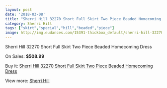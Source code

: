 ```yaml
---
layout: post
date: '2018-03-08'
title: "Sherri Hill 32270 Short Full Skirt Two Piece Beaded Homecoming Dress"
category: Sherri Hill
tags: ["skirt","special","hill","beaded","piece"]
image: http://img.eudances.com/15391-thickbox_default/sherri-hill-32270-short-full-skirt-two-piece-beaded-homecoming-dress.jpg
---
```

Sherri Hill 32270 Short Full Skirt Two Piece Beaded Homecoming Dress

On Sales: **$508.99**
<a href="https://www.eudances.com/en/sherri-hill/4554-sherri-hill-32270-short-full-skirt-two-piece-beaded-homecoming-dress.html"><amp-img layout="responsive" width="600" height="600" src="//img.eudances.com/15391-thickbox_default/sherri-hill-32270-short-full-skirt-two-piece-beaded-homecoming-dress.jpg" alt="Sherri Hill 32270 Short Full Skirt Two Piece Beaded Homecoming Dress 0" /></a>
<a href="https://www.eudances.com/en/sherri-hill/4554-sherri-hill-32270-short-full-skirt-two-piece-beaded-homecoming-dress.html"><amp-img layout="responsive" width="600" height="600" src="//img.eudances.com/15394-thickbox_default/sherri-hill-32270-short-full-skirt-two-piece-beaded-homecoming-dress.jpg" alt="Sherri Hill 32270 Short Full Skirt Two Piece Beaded Homecoming Dress 1" /></a>
<a href="https://www.eudances.com/en/sherri-hill/4554-sherri-hill-32270-short-full-skirt-two-piece-beaded-homecoming-dress.html"><amp-img layout="responsive" width="600" height="600" src="//img.eudances.com/15393-thickbox_default/sherri-hill-32270-short-full-skirt-two-piece-beaded-homecoming-dress.jpg" alt="Sherri Hill 32270 Short Full Skirt Two Piece Beaded Homecoming Dress 2" /></a>
<a href="https://www.eudances.com/en/sherri-hill/4554-sherri-hill-32270-short-full-skirt-two-piece-beaded-homecoming-dress.html"><amp-img layout="responsive" width="600" height="600" src="//img.eudances.com/15392-thickbox_default/sherri-hill-32270-short-full-skirt-two-piece-beaded-homecoming-dress.jpg" alt="Sherri Hill 32270 Short Full Skirt Two Piece Beaded Homecoming Dress 3" /></a>

Buy it: [Sherri Hill 32270 Short Full Skirt Two Piece Beaded Homecoming Dress](https://www.eudances.com/en/sherri-hill/4554-sherri-hill-32270-short-full-skirt-two-piece-beaded-homecoming-dress.html "Sherri Hill 32270 Short Full Skirt Two Piece Beaded Homecoming Dress")

View more: [Sherri Hill](https://www.eudances.com/en/80-Sherri-Hill "Sherri Hill")